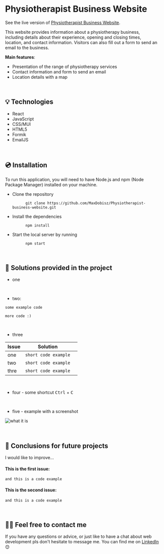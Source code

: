 # Physiotherapist Business Website

See the live version of [Physiotherapist Business Website](https://www.alejandrotorresphysiotherapy.com/).

This website provides information about a physiotherapy business, including details about their experience, opening and closing times, location, and contact information. Visitors can also fill out a form to send an email to the business.

**Main features**:
- Presentation of the range of physiotherapy services
- Contact information and form to send an email
- Location details with a map


&nbsp;
 
## 💡 Technologies
- React
- JavaScript
- CSS/MUI
- HTML5
- Formik
- EmailJS



&nbsp;


 
## 💿 Installation

To run this application, you will need to have Node.js and npm (Node Package Manager) installed on your machine.

- Clone the repository

            git clone https://github.com/MaxDobisz/Physiotherapist-business-website.git

- Install the dependencies

            npm install

- Start the local server by running

            npm start


&nbsp;
 
## 🤔 Solutions provided in the project

- one

 &nbsp;

- two:
```
some example code

more code :)
```
 &nbsp;

- three

| Issue                     | Solution                       |     |
| ------------------------- | -----------------------------  | --- |
| one                       | `short code example`           |     |
| two                       | `short code example`           |     |
| thre                      | `short code example`           |     |

 &nbsp;
 
- four - some shortcut <kbd>Ctrl</kbd> + <kbd>C</kbd>

 &nbsp;
 
- five - example with a screenshot
<img alt='what it is' src="https://via.placeholder.com/500x200" />


&nbsp;

## 💭 Conclusions for future projects

I would like to improve...

#### This is the first issue:
```
and this is a code example
```

#### This is the second issue:
```
and this is a code example
```


&nbsp;

## 🙋‍♂️ Feel free to contact me
If you have any questions or advice, or just like to have a chat about web development pls don't hesitate to message me.  You can find me on [LinkedIn](https://www.linkedin.com/in/maxdobisz/) :blush:
